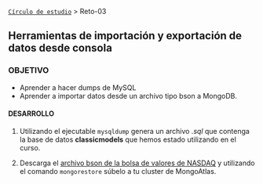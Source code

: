 [`Círculo de estudio`](../Readme.md) > Reto-03
## Herramientas de importación y exportación de datos desde consola

### OBJETIVO
- Aprender a hacer dumps de MySQL
- Aprender a importar datos desde un archivo tipo bson a MongoDB.

#### DESARROLLO


1. Utilizando el ejecutable `mysqldump` genera un archivo *.sql* que contenga la base de datos **classicmodels** que hemos estado utilizando en el curso.

1. Descarga el [archivo bson de la bolsa de valores de NASDAQ](https://dl.dropbox.com/s/p75zp1karqg6nnn/stocks.zip) y utilizando el comando `mongorestore` súbelo a tu cluster de MongoAtlas.